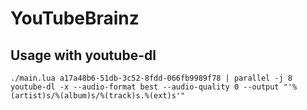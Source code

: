 # YouTubeBrainz

## Usage with youtube-dl

    ./main.lua a17a48b6-51db-3c52-8fdd-066fb9989f78 | parallel -j 8 youtube-dl -x --audio-format best --audio-quality 0 --output "'%(artist)s/%(album)s/%(track)s.%(ext)s'"
